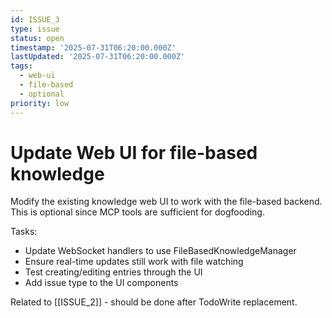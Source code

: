 ```yaml
---
id: ISSUE_3
type: issue
status: open
timestamp: '2025-07-31T06:20:00.000Z'
lastUpdated: '2025-07-31T06:20:00.000Z'
tags:
  - web-ui
  - file-based
  - optional
priority: low
---
```


# Update Web UI for file-based knowledge

Modify the existing knowledge web UI to work with the file-based backend. This is optional since MCP tools are sufficient for dogfooding.

Tasks:
- Update WebSocket handlers to use FileBasedKnowledgeManager
- Ensure real-time updates still work with file watching
- Test creating/editing entries through the UI
- Add issue type to the UI components

Related to [[ISSUE_2]] - should be done after TodoWrite replacement.